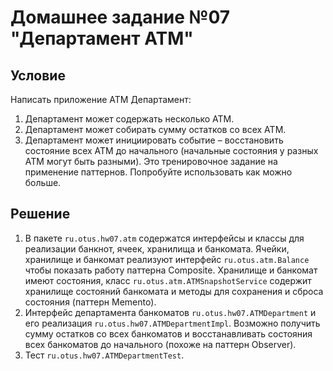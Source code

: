 # Домашнее задание №07 "Департамент ATM"

## Условие
Написать приложение ATM Департамент:
1) Департамент может содержать несколько ATM.
2) Департамент может собирать сумму остатков со всех ATM.
3) Департамент может инициировать событие – восстановить состояние всех
ATM до начального (начальные состояния у разных ATM могут быть
разными).
Это тренировочное задание на применение паттернов.
Попробуйте использовать как можно больше. 

## Решение
1. В пакете `ru.otus.hw07.atm` содержатся интерфейсы и классы для реализации банкнот,
ячеек, хранилища и банкомата. Ячейки, хранилище и банкомат реализуют 
интерфейс `ru.otus.atm.Balance` чтобы показать работу паттерна Composite.
Хранилище и банкомат имеют состояния, класс `ru.otus.atm.ATMSnapshotService` содержит хранилище
состояний банкомата и методы для сохранения и сброса состояния (паттерн Memento).
2. Интерфейс департамента банкоматов `ru.otus.hw07.ATMDepartment` 
и его реализация `ru.otus.hw07.ATMDepartmentImpl`. Возможно получить сумму остатков со всех
банкоматов и восстанавливать состояния всех банкоматов до начального (похоже на паттерн
Observer).
3. Тест `ru.otus.hw07.ATMDepartmentTest`.